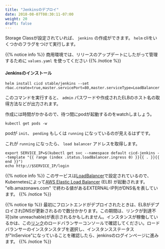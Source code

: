 ```yaml
---
title: "Jenkinsのデプロイ"
date: 2018-08-07T08:30:11-07:00
weight: 20
draft: false
---
```


<!--
With our Storage Class configured we then need to create our `jenkins` setup. To
do this we'll just use the `helm` cli with a couple flags.
-->
Storage Classが設定されていれば、 `jenkins` の作成ができます。 `helm` cliをいくつかのフラグをつけて実行します。

<!--
{{% notice info %}}
In a production system you should be using a `values.yaml` file so that you can
manage the drift as you need to update releases
{{% /notice %}}
-->
{{% notice info %}}
商用環境では、リリースのアップデートにしたがって管理するために `values.yaml` を使ってください
{{% /notice %}}

<!--
#### Install Jenkins
-->
#### Jenkinsのインストール
```
helm install cicd stable/jenkins --set rbac.create=true,master.servicePort=80,master.serviceType=LoadBalancer
```

<!--
The output of this command will give you some additional information such as the
`admin` password and the way to get the host name of the ELB that was
provisioned.
-->
このコマンドを実行すると、 `admin` パスワードや作成されたELBのホスト名の取得方法などが出力されます。

<!--
Let's give this some time to provision and while we do let's watch for pods
to boot.
-->
作成には時間がかかるので、待つ間にpodが起動するのをwatchしましょう。

```
kubectl get pods -w
```

<!--
You should see the pods in `init`, `pending` or `running` state.
-->
podが `init`、 `pending` もしくは `running` になっているのが見えるはずです。

<!--
Once this changes to `running` we can get the `load balancer` address.
-->
これが `running` になったら、 `load balancer` アドレスを取得します。

```
export SERVICE_IP=$(kubectl get svc --namespace default cicd-jenkins --template "{{ range (index .status.loadBalancer.ingress 0) }}{{ . }}{{ end }}")
echo http://$SERVICE_IP/login
```

<!--
{{% notice info %}}
This service was configured with a [LoadBalancer](https://kubernetes.io/docs/tasks/access-application-cluster/create-external-load-balancer/) so,
an [AWS Elastic Load Balancer](https://aws.amazon.com/elasticloadbalancing/) (ELB) is launched by Kubernetes for the service.
The EXTERNAL-IP column contains a value that ends with "elb.amazonaws.com" - the full value is the DNS address.
{{% /notice %}}
-->
{{% notice info %}}
このサービスは[LoadBalancer](https://kubernetes.io/docs/tasks/access-application-cluster/create-external-load-balancer/)で設定されているので、Kubernetesによって[AWS Elastic Load Balancer](https://aws.amazon.com/elasticloadbalancing/) (ELB) が起動されます。
 "elb.amazonaws.com" で終わる値があるEXTERNAL-IP列がDNS名を表しています。
{{% /notice %}}

<!--
{{% notice tip %}}
When the front-end service is first deployed, it can take up to several minutes for the ELB to be created and DNS updated. During this time the link above may display a "site unreachable" message. To check if the instances are in service, follow this [deep link](https://console.aws.amazon.com/ec2/v2/home?#LoadBalancers:tag:kubernetes.io/service-name=default/cicd-jenkins;sort=loadBalancerName) to the load balancer console. On the load balancer select the instances tab and ensure that the instance status is listed as "InService" before proceeding to the jenkins login page. 
{{% /notice %}}
-->
{{% notice tip %}}
最初にフロントエンドがデプロイされたときは、ELBがデプロイされDNSが更新されるので数分かかります。この期間は、リンクが到達不可(site unreachable)が表示されるかもしれません。インスタンスが稼働しているかは、この[リンク](https://console.aws.amazon.com/ec2/v2/home?#LoadBalancers:tag:kubernetes.io/service-name=default/cicd-jenkins;sort=loadBalancerName)のロードバランサーコンソールで確認してください。ロードバランサーのインスタンスタブを選択し、インスタンスステータスが"InService"になっていることを確認したら、jenkinsのログインページに進みます。
{{% /notice %}}
